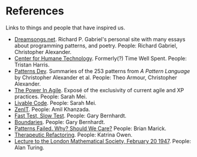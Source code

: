 # References

Links to things and people that have inspired us.

- [Dreamsongs.net](http://dreamsongs.net). Richard P. Gabriel's personal site with many essays about programming
  patterns, and poetry. People: Richard Gabriel, Christopher Alexander.
- [Center for Humane Technology](http://humanetech.com/). Formerly(?) Time Well Spent. People: Tristan Harris.
- [Patterns Dev](https://patterns-dev.github.io/patterns/newpat/newpat0/new-patterns-introduction.htm). Summaries of the 253 patterns from _A Pattern Language_ by Christopher Alexander et al. People: Theo Armour, Christopher Alexander.
- [The Power In Agile](https://www.youtube.com/watch?v=YL-6RCTywbc). Exposé of the exclusivity of current agile and XP practices. People: Sarah Mei.
- [Livable Code](https://www.youtube.com/watch?v=lI77oMKr5EY). People: Sarah Mei.
- [ZenIT](https://www.zenit.jp/about/). People: Amil Khanzada.
- [Fast Test, Slow Test](https://www.youtube.com/watch?v=RAxiiRPHS9k). People: Gary Bernhardt.
- [Boundaries](https://www.youtube.com/watch?v=yTkzNHF6rMs). People: Gary Bernhardt.
- [Patterns Failed. Why? Should We Care?](https://www.deconstructconf.com/2017/brian-marick-patterns-failed-why-should-we-care) People: Brian Marick.
- [Therapeutic Refactoring](https://www.youtube.com/watch?v=KA9i5IGS-oU). People: Katrina Owen.
- [Lecture to the London Mathematical Society, February 20 1947](https://www.vordenker.de/downloads/turing-vorlesung.pdf). People: Alan Turing.
